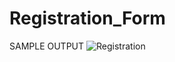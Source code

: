 # Registration_Form
SAMPLE OUTPUT
![Registration](https://github.com/VSi07/Registration_Form/assets/118212213/93f89495-44bc-46bd-ac28-85bfa52385ac)
